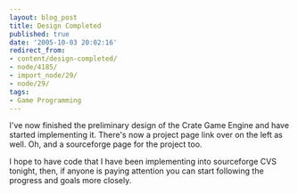 ```yaml
---
layout: blog_post
title: Design Completed
published: true
date: '2005-10-03 20:02:16'
redirect_from:
- content/design-completed/
- node/4185/
- import_node/29/
- node/29/
tags:
- Game Programming
---
```


I've now finished the preliminary design of the Crate Game Engine and have started implementing it. There's now a project page link over on the left as well. Oh, and a sourceforge page for the project too. 

I hope to have code that I have been implementing into sourceforge CVS tonight, then, if anyone is paying attention you can start following the progress and goals more closely.

